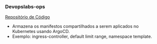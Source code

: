 ### Devopslabs-ops 

[Repositório de Código](https://github.com/Adenilson365/devopslabs01-catalogo)

- Armazena os manifestos compartilhados a serem aplicados no Kubernetes usando ArgoCD.
- Exemplo: ingress-controller, default limit range, namespace template.


